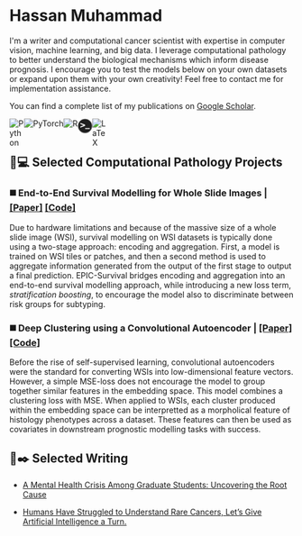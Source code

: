 # Hassan Muhammad
I'm a writer and computational cancer scientist with expertise in computer vision, machine learning, and big data. I leverage computational pathology to better understand the biological mechanisms which inform disease prognosis. I encourage you to test the models below on your own datasets or expand upon them with your own creativity! Feel free to contact me for implementation assistance.

You can find a complete list of my publications on [Google Scholar](https://scholar.google.com/citations?user=yc8l1kcAAAAJ&hl=en).


<img align="left" alt="Python" width="26px" src="https://raw.githubusercontent.com/jmnote/z-icons/master/svg/python.svg" />
<img align="left" alt="PyTorch" height="26px" src="https://upload.wikimedia.org/wikipedia/commons/thumb/1/10/PyTorch_logo_icon.svg/512px-PyTorch_logo_icon.svg.png" />
<img align="left" alt="R" height="26px" src="https://raw.githubusercontent.com/jmnote/z-icons/master/svg/r.svg" />
<img align="left" alt="Terminal" width="26px" src="https://raw.githubusercontent.com/github/explore/80688e429a7d4ef2fca1e82350fe8e3517d3494d/topics/terminal/terminal.png" />
<img align="left" alt="LaTeX" width="26px" src="https://upload.wikimedia.org/wikipedia/commons/9/95/TeXShop_icon.png" />


<br />
<br />



## 🔬💻 Selected Computational Pathology Projects

### ◼️ End-to-End Survival Modelling for Whole Slide Images | [[Paper]](https://2021.midl.io/proceedings/muhammad21.pdf) [[Code]](https://github.com/ml-and-ml/EPIC-Survival)
Due to hardware limitations and because of the massive size of a whole slide image (WSI), survival modelling on WSI datasets is typically done using a two-stage approach: encoding and aggregation. First, a model is trained on WSI tiles or patches, and then a second method is used to aggregate information generated from the output of the first stage to output a final prediction. EPIC-Survival bridges encoding and aggregation into an end-to-end survival modelling approach, while introducing a new loss term, _stratification boosting_, to encourage the model also to discriminate between risk groups for subtyping.

### ◼️ Deep Clustering using a Convolutional Autoencoder | [[Paper]](https://link.springer.com/content/pdf/10.1007%2F978-3-030-32239-7_67.pdf) [[Code]](https://github.com/ml-and-ml/Deep-Clustering-Convolutional-Autoencoder)
Before the rise of self-supervised learning, convolutional autoencoders were the standard for converting WSIs into low-dimensional feature vectors. However, a simple MSE-loss does not encourage the model to group together similar features in the embedding space. This model combines a clustering loss with MSE. When applied to WSIs, each cluster produced within the embedding space can be interpretted as a morpholical feature of histology phenotypes across a dataset. These features can then be used as covariates in downstream prognostic modelling tasks with success.

## 📃✒️ Selected Writing
* [A Mental Health Crisis Among Graduate Students: Uncovering the Root Cause](https://regenerationmag.org/a-mental-health-crisis-among-graduate-students/)

* [Humans Have Struggled to Understand Rare Cancers, Let’s Give Artificial Intelligence a Turn.](https://towardsdatascience.com/humans-have-struggled-to-understand-rare-cancers-lets-give-artificial-intelligence-a-turn-d9b180b29805?sk=024ab6b557a43bd4c1909e1b4d43a042)

